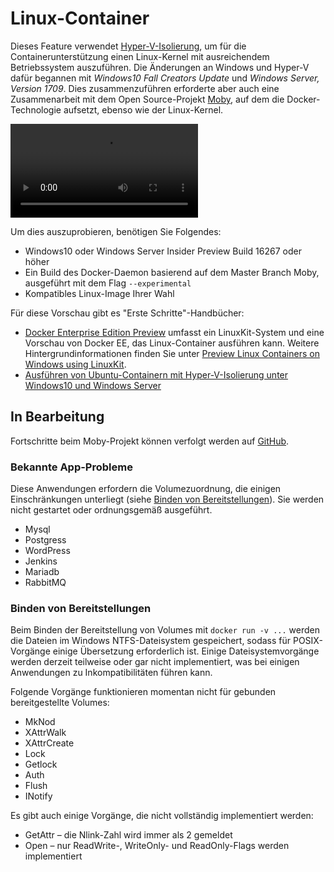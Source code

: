 # <a name="linux-containers"></a>Linux-Container

Dieses Feature verwendet [Hyper-V-Isolierung](../manage-containers/hyperv-container.md), um für die Containerunterstützung einen Linux-Kernel mit ausreichendem Betriebssystem auszuführen. Die Änderungen an Windows und Hyper-V dafür begannen mit _Windows10 Fall Creators Update_ und _Windows Server, Version 1709_. Dies zusammenzuführen erforderte aber auch eine Zusammenarbeit mit dem Open Source-Projekt [Moby](https://www.github.com/moby/moby), auf dem die Docker-Technologie aufsetzt, ebenso wie der Linux-Kernel. 

![Videovorschau für Linux-Container](https://sec.ch9.ms/ch9/1e5a/08ff93f2-987e-4f8d-8036-2570dcac1e5a/LinuxContainer.mp4)

Um dies auszuprobieren, benötigen Sie Folgendes:

- Windows10 oder Windows Server Insider Preview Build 16267 oder höher
- Ein Build des Docker-Daemon basierend auf dem Master Branch Moby, ausgeführt mit dem Flag `--experimental`
- Kompatibles Linux-Image Ihrer Wahl

Für diese Vorschau gibt es "Erste Schritte"-Handbücher:

- [Docker Enterprise Edition Preview](https://blog.docker.com/2017/09/docker-windows-server-1709/) umfasst ein LinuxKit-System und eine Vorschau von Docker EE, das Linux-Container ausführen kann. Weitere Hintergrundinformationen finden Sie unter [Preview Linux Containers on Windows using LinuxKit](https://go.microsoft.com/fwlink/?linkid=857061).
- [Ausführen von Ubuntu-Containern mit Hyper-V-Isolierung unter Windows10 und Windows Server](https://go.microsoft.com/fwlink/?linkid=857067)


## <a name="work-in-progress"></a>In Bearbeitung

Fortschritte beim Moby-Projekt können verfolgt werden auf [GitHub](https://github.com/moby/moby/issues/33850).


### <a name="known-app-issues"></a>Bekannte App-Probleme

Diese Anwendungen erfordern die Volumezuordnung, die einigen Einschränkungen unterliegt (siehe [Binden von Bereitstellungen](#Bind-mounts)). Sie werden nicht gestartet oder ordnungsgemäß ausgeführt.

- Mysql
- Postgress
- WordPress
- Jenkins
- Mariadb
- RabbitMQ


### <a name="bind-mounts"></a>Binden von Bereitstellungen

Beim Binden der Bereitstellung von Volumes mit `docker run -v ...` werden die Dateien im Windows NTFS-Dateisystem gespeichert, sodass für POSIX-Vorgänge einige Übersetzung erforderlich ist. Einige Dateisystemvorgänge werden derzeit teilweise oder gar nicht implementiert, was bei einigen Anwendungen zu Inkompatibilitäten führen kann.

Folgende Vorgänge funktionieren momentan nicht für gebunden bereitgestellte Volumes:

- MkNod
- XAttrWalk
- XAttrCreate
- Lock
- Getlock
- Auth
- Flush
- INotify

Es gibt auch einige Vorgänge, die nicht vollständig implementiert werden:

- GetAttr – die Nlink-Zahl wird immer als 2 gemeldet
- Open – nur ReadWrite-, WriteOnly- und ReadOnly-Flags werden implementiert
